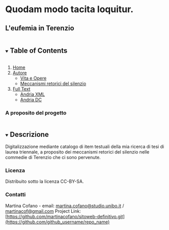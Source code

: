 # Quodam modo tacita loquitur.
## L'eufemia in Terenzio
<details open="open">
  <summary><h2 style="display: inline-block">Table of Contents</h2></summary>
  <ol>
    <li>
      <a href="#ProgettoTerenzio.html">Home</a>
    </li>
    <li>
      <a href="#">Autore</a>
      <ul>
        <li>
          <a href="#VitaeOpere">Vita e Opere</a>
        </li>
        <li>
          <a href="#classificazione.html">Meccanismi retorici del silenzio</a>
        </li>
     </ul>
    </li>
    <li>
      <a href="#fulltext.html">Full Text</a>
      <ul>
        <li><a href="#">Andria XML</a></li>
        <li><a href="#">Andria DC</a></li>
      </ul>
    </li>
   </ol>
</details>

### A proposito del progetto
<details open="open">
  <summary><h2 style="display: inline-block">Descrizione</h2></summary>
Digitalizzazione mediante catalogo di item testuali della mia ricerca di tesi di laurea triennale, a proposito dei meccanismi retorici del silenzio nelle commedie di Terenzio che ci sono pervenute.
</details>

<!-- LICENSE -->
### Licenza
Distribuito sotto la licenza CC-BY-SA.

<!-- CONTACT -->
### Contatti
Martina Cofano - email: martina.cofano@studio.unibo.it / martinacof@gmail.com
Project Link: [https://github.com/martinacofano/sitoweb-definitivo.git](https://github.com/github_username/repo_name)
